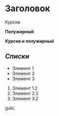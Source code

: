 # Заголовок
*Курсив*

**Полужирный**

***Курсив и полужирный***

## *Списки*

* Элемент 1
* Элемент 2
* Элемент 3

1. Элемент 1.2
2. Элемент 2.2
3. Элемент 3.2

guki;